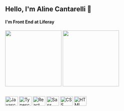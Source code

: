 ## Hello, I'm Aline Cantarelli 👋

#### I'm Front End at Liferay
<div style="display: inline_block">
 <img height="180em" src="https://github-readme-stats.vercel.app/api?username=alinedoleron&hide=stars&&bg_color=10,f470f0,279bc2&title_color=fff&text_color=fff&text_bold=true">
 <img height="180em" src="https://github-readme-stats.vercel.app/api/top-langs/?username=alinedoleron&layout=compact&bg_color=10,f470f0,279bc2&title_color=fff&text_color=fff&text_bold=true">
</div>

##

<div style="display: inline_block">
 <img alt="Javascript" width="40" height="30" src="https://cdn.jsdelivr.net/gh/devicons/devicon/icons/javascript/javascript-original.svg" />
 <img alt="Typescript" width="40" height="30" src="https://cdn.jsdelivr.net/gh/devicons/devicon/icons/typescript/typescript-original.svg" />
 <img alt="React" width="40" height="30" src="https://cdn.jsdelivr.net/gh/devicons/devicon/icons/react/react-original.svg" />
 <img alt="Sass" width="40" height="30" src="https://cdn.jsdelivr.net/gh/devicons/devicon/icons/sass/sass-original.svg" />
 <img alt="CSS" width="40" height="30" src="https://cdn.jsdelivr.net/gh/devicons/devicon/icons/css3/css3-original.svg" />
 <img alt="HTML" width="40" height="30" src="https://cdn.jsdelivr.net/gh/devicons/devicon/icons/html5/html5-original.svg" />      
</div>          


